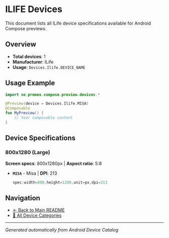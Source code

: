 # ILIFE Devices

This document lists all ILife device specifications available for Android Compose previews.

## Overview

- **Total devices**: 1
- **Manufacturer**: ILife
- **Usage**: `Devices.Ilife.DEVICE_NAME`

## Usage Example

```kotlin
import se.premex.compose.preview.devices.*

@Preview(device = Devices.Ilife.MISA)
@Composable
fun MyPreview() {
    // Your composable content
}
```

## Device Specifications

### 800x1280 (Large)

**Screen specs**: 800x1280px | **Aspect ratio**: 5:8

- **`MISA`** - Misa | **DPI**: 213
  ```kotlin
  spec:width=800,height=1280,unit=px,dpi=213
  ```

## Navigation

- [← Back to Main README](../../README.md)
- [📱 All Device Categories](../README.md)

---
*Generated automatically from Android Device Catalog*
